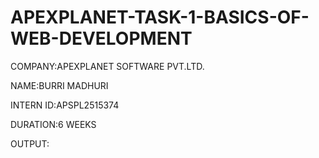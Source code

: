 # APEXPLANET-TASK-1-BASICS-OF-WEB-DEVELOPMENT

COMPANY:APEXPLANET SOFTWARE PVT.LTD.

NAME:BURRI MADHURI

INTERN ID:APSPL2515374

DURATION:6 WEEKS

OUTPUT:
